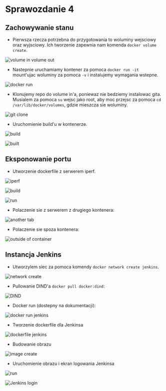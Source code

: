 
# Sprawozdanie 4

## Zachowywanie stanu

* Pierwsza rzecza potrzebna do przygotowania to woluminy wejsciowy oraz wyjsciowy. Ich tworzenie zapewnia nam komenda `docker volume create`.

![volume in volume out](https://i.imgur.com/5NxRHRk.png)


* Nastepnie uruchamiamy kontener za pomoca `docker run -it` mount'ujac woluminy za pomoca `-v`  i instalujemy wymagania wstepne.

![docker run](https://i.imgur.com/DNcQrTQ.png)

* Klonujemy repo do volume in'a, poniewaz nie bedziemy instalowac gita.
Musialem za pomoca `su` wejsc jako root, aby moc przejsc za pomoca `cd /var/lib/docker/volumes`, gdzie mieszcza sie woluminy.

![git clone](https://i.imgur.com/hDG3dAZ.png)

* Uruchomienie build'u w kontenerze.

![build](https://i.imgur.com/iWa6k2V.png)

![built](https://i.imgur.com/gRkorT0.png)

## Eksponowanie portu

* Utworzenie dockerfile z serwerem iperf.

![iperf](https://i.imgur.com/fKiNCao.png)

![build](https://i.imgur.com/zCe9dVe.png)

![run](https://i.imgur.com/5OqYtPg.png)

* Polaczenie sie z serwerem z drugiego kontenera:

![another tab](https://i.imgur.com/sb9l6FC.png)

* Polaczenie sie spoza kontenera:

![outside of container](https://i.imgur.com/22hJBcN.png)

## Instancja Jenkins

* Utworzylem siec za pomoca komendy `docker network create jenkins`.

![network create](https://i.imgur.com/9OehDuk.png)

* Pullowanie DIND'a `docker pull docker:dind`:

![DIND](https://i.imgur.com/t17L5Nx.png)

* Docker run (dostepny na dokumentacji):

![docker run jenkins](https://i.imgur.com/dI5K5mb.png)

* Tworzenie dockerfile dla Jenkinsa

![dockerfile jenkins](https://i.imgur.com/5069RaN.png)

* Budowanie obrazu

![image create](https://i.imgur.com/bi3Dzua.png)

* Uruchomienie obrazu i ekran logowania Jenkinsa

![run](https://i.imgur.com/zexXCXI.png)

![Jenkins login](https://i.imgur.com/ewnf4RG.png)



















